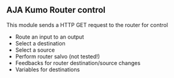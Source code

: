 ## AJA Kumo Router control

This module sends a HTTP GET request to the router for control

* Route an input to an output
* Select a destination
* Select a source
* Perform router salvo (not tested!) 
* Feedbacks for router destination/source changes
* Variables for destinations
